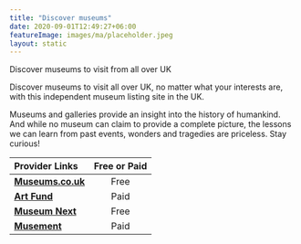 ```yaml
---
title: "Discover museums"
date: 2020-09-01T12:49:27+06:00
featureImage: images/ma/placeholder.jpeg
layout: static
---
```


Discover museums to visit from all over UK

Discover museums to visit all over UK, no matter what your interests are, with this independent museum listing site in the UK.

Museums and galleries provide an insight into the history of humankind. And while no museum can claim to provide a complete picture, the lessons we can learn from past events, wonders and tragedies are priceless. Stay curious!

| Provider Links      | Free or Paid  |  
| :-----------          | :--------------:      |  
| [**Museums.co.uk**](https://www.museums.co.uk/) | Free | 
| [**Art Fund**](https://www.artfund.org/national-art-pass) | Paid | 
| [**Museum Next**](https://www.museumnext.com/article/why-we-need-museums-now-more-than-ever/) | Free | 
| [**Musement**](https://www.musement.com/uk/) | Paid | 
  

<br/><br/>






